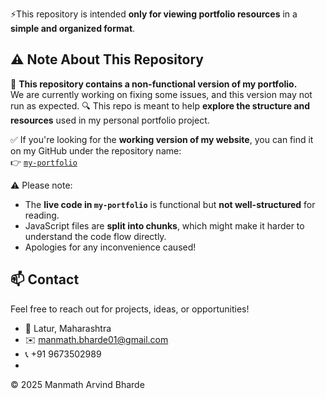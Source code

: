 
⚡This repository is intended **only for viewing portfolio resources** in a **simple and organized format**.

## ⚠️ Note About This Repository

🚧 **This repository contains a non-functional version of my portfolio.**  
We are currently working on fixing some issues, and this version may not run as expected.
🔍 This repo is meant to help **explore the structure and resources** used in my personal portfolio project.

✅ If you're looking for the **working version of my website**, you can find it on my GitHub under the repository name:  
👉 [`my-portfolio`]((https://github.com/manu-Char/MyPortfolio)])

⚠️ Please note:  
- The **live code in `my-portfolio`** is functional but **not well-structured** for reading.  
- JavaScript files are **split into chunks**, which might make it harder to understand the code flow directly.  
- Apologies for any inconvenience caused!

## 📫 Contact
Feel free to reach out for projects, ideas, or opportunities!
- 📍 Latur, Maharashtra  
- ✉️ [manmath.bharde01@gmail.com](mailto:manmath.bharde01@gmail.com)  
- 📞 +91 9673502989
- 
© 2025 Manmath Arvind Bharde
